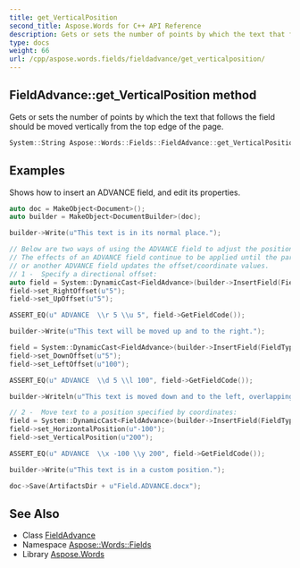 ```yaml
---
title: get_VerticalPosition
second_title: Aspose.Words for C++ API Reference
description: Gets or sets the number of points by which the text that follows the field should be moved vertically from the top edge of the page.
type: docs
weight: 66
url: /cpp/aspose.words.fields/fieldadvance/get_verticalposition/
---
```

## FieldAdvance::get_VerticalPosition method


Gets or sets the number of points by which the text that follows the field should be moved vertically from the top edge of the page.

```cpp
System::String Aspose::Words::Fields::FieldAdvance::get_VerticalPosition()
```


## Examples



Shows how to insert an ADVANCE field, and edit its properties. 
```cpp
auto doc = MakeObject<Document>();
auto builder = MakeObject<DocumentBuilder>(doc);

builder->Write(u"This text is in its normal place.");

// Below are two ways of using the ADVANCE field to adjust the position of text that follows it.
// The effects of an ADVANCE field continue to be applied until the paragraph ends,
// or another ADVANCE field updates the offset/coordinate values.
// 1 -  Specify a directional offset:
auto field = System::DynamicCast<FieldAdvance>(builder->InsertField(FieldType::FieldAdvance, true));
field->set_RightOffset(u"5");
field->set_UpOffset(u"5");

ASSERT_EQ(u" ADVANCE  \\r 5 \\u 5", field->GetFieldCode());

builder->Write(u"This text will be moved up and to the right.");

field = System::DynamicCast<FieldAdvance>(builder->InsertField(FieldType::FieldAdvance, true));
field->set_DownOffset(u"5");
field->set_LeftOffset(u"100");

ASSERT_EQ(u" ADVANCE  \\d 5 \\l 100", field->GetFieldCode());

builder->Writeln(u"This text is moved down and to the left, overlapping the previous text.");

// 2 -  Move text to a position specified by coordinates:
field = System::DynamicCast<FieldAdvance>(builder->InsertField(FieldType::FieldAdvance, true));
field->set_HorizontalPosition(u"-100");
field->set_VerticalPosition(u"200");

ASSERT_EQ(u" ADVANCE  \\x -100 \\y 200", field->GetFieldCode());

builder->Write(u"This text is in a custom position.");

doc->Save(ArtifactsDir + u"Field.ADVANCE.docx");
```

## See Also

* Class [FieldAdvance](../)
* Namespace [Aspose::Words::Fields](../../)
* Library [Aspose.Words](../../../)
